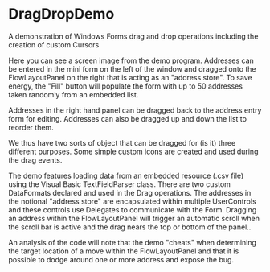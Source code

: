 # DragDropDemo
A demonstration of Windows Forms drag and drop operations including the creation of custom Cursors

Here you can see a screen image from the demo program. Addresses can be entered in the mini form on the left of the window and dragged onto the FlowLayoutPanel on the right that is acting as an "address store". To save energy, the "Fill" button will populate the form with up to 50 addresses taken randomly from an embedded list.

Addresses in the right hand panel can be dragged back to the address entry form for editing. Addresses can also be dragged up and down the list to reorder them.

We thus have two sorts of object that can be dragged for (is it) three different purposes. Some simple custom icons are created and used during the drag events.

The demo features loading data from an embedded resource (.csv file) using the Visual Basic TextFieldParser class. There are two custom DataFormats declared and used in the Drag operations. The addresses in the notional "address store" are encapsulated within multiple UserControls and these controls use Delegates to communicate with the Form. Dragging an address within the FlowLayoutPanel will trigger an automatic scroll when the scroll bar is active and the drag nears the top or bottom of the panel..

An analysis of the code will note that the demo "cheats" when determining the target location of a move within the FlowLayoutPanel and that it is possible to dodge around one or more address and expose the bug.
